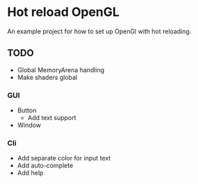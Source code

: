 # Hot reload OpenGL

An example project for how to set up OpenGl with hot reloading.

## TODO 

* Global MemoryArena handling
* Make shaders global

### GUI

* Button
    * Add text support
* Window

### Cli

* Add separate color for input text
* Add auto-complete
* Add help
